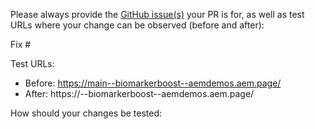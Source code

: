 Please always provide the [GitHub issue(s)](../issues) your PR is for, as well as test URLs where your change can be observed (before and after):

Fix #<gh-issue-id>

Test URLs:
- Before: https://main--biomarkerboost--aemdemos.aem.page/
- After: https://<your-branch>--biomarkerboost--aemdemos.aem.page/

How should your changes be tested:

